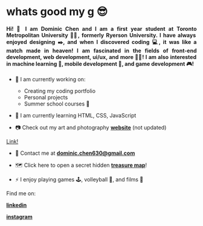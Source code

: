 <h1 align="left">whats good my g 😎</h1>
<h4 align="justify">Hi! 👋 I am Dominic Chen and I am a first year student at Toronto Metropolitan University 👨‍🎓, formerly Ryerson University. I have always enjoyed designing ✒️, and when I discovered coding 💻, it was like a match made in heaven! I am fascinated in the fields of front-end development, web development, ui/ux, and more 👨‍💻! I am also interested in machine learning 🤖, mobile development 📱, and game development 🎮!</h4>

- 🔭 I am currently working on: 
  - Creating my coding portfolio
  - Personal projects
  - Summer school courses 🥱 

- 🌱 I am currently learning HTML, CSS, JavaScript

- 📷 Check out my art and photography [**website**](https://335493011.wixsite.com/dominicchen) (not updated)

<a href="https://google.com" target="_blank">Link!<a/>

- 📧 Contact me at **dominic.chen630@gmail.com**

- 🗺️ Click here to open a secret hidden [**treasure map**](https://github.com/chen-dominic/chen-dominic/blob/main/Dominic%20Resume%20Tech.pdf)!

- ⚡ I enjoy playing games 🕹️, volleyball 🏐, and films 🎥

Find me on:

[**linkedin**](https://www.linkedin.com/in/dominicchen1/)

[**instagram**](https://www.instagram.com/dominicchen_/?hl=en)
